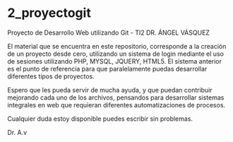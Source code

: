 # 2_proyectogit
Proyecto de Desarrollo Web utilizando Git - TI2 DR. ÁNGEL VÁSQUEZ

El material que se encuentra en este repositorio, corresponde a la creación de un proyecto desde cero, 
utilizando un sistema de login mediante el uso de sesiones utilizando PHP, MYSQL, JQUERY, HTML5.
El sistema anterior es el punto de referencia para que paralelamente puedas desarrollar diferentes tipos de proyectos.

Espero que les pueda servir de mucha ayuda, y que puedan contribuir mejorando cada uno de los archivos, pensandos para
desarrollar sistemas integrales en web que requieran diferentes automatizaciones de procesos.

Cualquier duda estoy disponible puedes escribir sin problemas.

Dr. A.v

